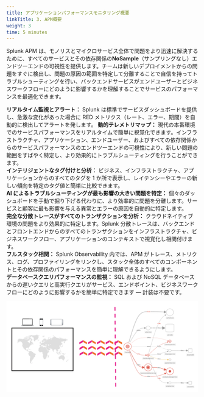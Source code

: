 ```yaml
---
title: アプリケーションパフォーマンスモニタリング概要
linkTitle: 3. APM概要
weight: 3
time: 5 minutes
---
```


Splunk APM は、モノリスとマイクロサービス全体で問題をより迅速に解決するために、すべてのサービスとその依存関係の**NoSample**（サンプリングなし）エンドツーエンドの可視性を提供します。チームは新しいデプロイメントからの問題をすぐに検出し、問題の原因の範囲を特定して分離することで自信を持ってトラブルシューティングを行い、バックエンドサービスがエンドユーザーとビジネスワークフローにどのように影響するかを理解することでサービスのパフォーマンスを最適化できます。

**リアルタイム監視とアラート：** Splunk は標準でサービスダッシュボードを提供し、急激な変化があった場合に RED メトリクス（レート、エラー、期間）を自動的に検出してアラートを発します。
**動的テレメトリマップ：** 現代の本番環境でのサービスパフォーマンスをリアルタイムで簡単に視覚化できます。インフラストラクチャ、アプリケーション、エンドユーザー、およびすべての依存関係からのサービスパフォーマンスのエンドツーエンドの可視性により、新しい問題の範囲をすばやく特定し、より効果的にトラブルシューティングを行うことができます。  
**インテリジェントなタグ付けと分析：** ビジネス、インフラストラクチャ、アプリケーションからのすべてのタグを 1 か所で表示し、レイテンシーやエラーの新しい傾向を特定のタグ値と簡単に比較できます。  
**AI によるトラブルシューティングが最も影響の大きい問題を特定：** 個々のダッシュボードを手動で掘り下げる代わりに、より効率的に問題を分離します。サービスと顧客に最も影響を与える異常とエラーの原因を自動的に特定します。  
**完全な分散トレースがすべてのトランザクションを分析：** クラウドネイティブ環境の問題をより効果的に特定します。Splunk 分散トレースは、バックエンドとフロントエンドからのすべてのトランザクションをインフラストラクチャ、ビジネスワークフロー、アプリケーションのコンテキストで視覚化し相関付けます。  
**フルスタック相関：** Splunk Observability 内では、APM がトレース、メトリクス、ログ、プロファイリングをリンクし、スタック全体のすべてのコンポーネントとその依存関係のパフォーマンスを簡単に理解できるようにします。  
**データベースクエリパフォーマンスの監視：** SQL および NoSQL データベースからの遅いクエリと高実行クエリがサービス、エンドポイント、ビジネスワークフローにどのように影響するかを簡単に特定できます — 計装は不要です。

![アーキテクチャ概要](images/arch-overview.png)
